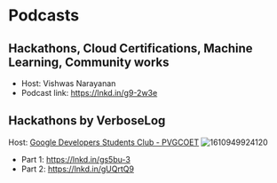 # Podcasts

## Hackathons, Cloud Certifications, Machine Learning, Community works
* Host: Vishwas Narayanan
* Podcast link: https://lnkd.in/g9-2w3e

## Hackathons by VerboseLog
Host: [Google Developers Students Club - PVGCOET](https://www.linkedin.com/company/dscpvgcoet/?lipi=urn%3Ali%3Apage%3Ad_flagship3_profile_view_base_recent_activity_details_shares%3BUIo4WeUbQWyUcnYka1jcCg%3D%3D)
![1610949924120](https://user-images.githubusercontent.com/25385071/124275973-db72a880-db60-11eb-88d6-2d2a408fcde7.jpeg)

* Part 1: https://lnkd.in/gs5bu-3
* Part 2: https://lnkd.in/gUQrtQ9
